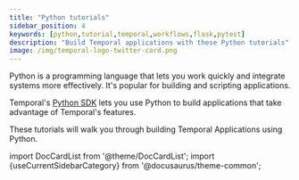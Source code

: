 ```yaml
---
title: "Python tutorials"
sidebar_position: 4
keywords: [python,tutorial,temporal,workflows,flask,pytest]
description: "Build Temporal applications with these Python tutorials"
image: /img/temporal-logo-twitter-card.png
---
```


Python is a programming language that lets you work quickly and integrate systems more effectively. It's popular for building and scripting applications.

Temporal's [Python SDK](https://docs.temporal.io/application-development/foundations/?lang=python/#add-your-sdk) lets you use Python to build applications that take advantage of Temporal's features.

These tutorials will walk you through building Temporal Applications using Python.

import DocCardList from '@theme/DocCardList';
import {useCurrentSidebarCategory} from '@docusaurus/theme-common';

<DocCardList items={useCurrentSidebarCategory().items}/>
